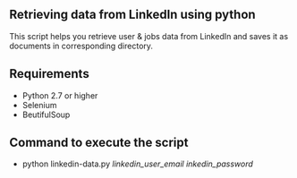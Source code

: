 ## Retrieving data from LinkedIn using python
This script helps you retrieve user & jobs data from LinkedIn and saves it as documents in corresponding directory.

## Requirements

- Python 2.7 or higher
- Selenium
- BeutifulSoup

## Command to execute the script
- python linkedin-data.py *linkedin_user_email* *inkedin_password*
